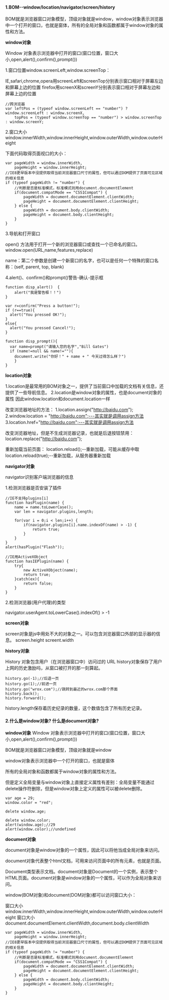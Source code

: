#### 1.BOM--window/location/navigator/screen/history

BOM就是浏览器窗口对象模型，顶级对象就是window，window对象表示浏览器中一个打开的窗口，也就是窗体，所有的全局对象和函数都属于window对象的属性和方法。

**window对象**

Window 对象表示浏览器中打开的窗口(窗口位置，窗口大小,open,alert(),confirm(),prompt())

1.窗口位置window.screenLeft,window.screenTop：

IE,safari,chrome,opera用screenLeft和screenTop分别表示窗口相对于屏幕左边和屏幕上边的位置
firefox用screenX和screenY分别表示窗口相对于屏幕左边和屏幕上边的位置
```
//跨浏览器
var leftPos = (typeof window.screenLeft == "number") ? window.screenLeft : window.screenX,
    topPos = (typeof window.screenTop == "number") > window.screenTop : window.screenY;
```

2.窗口大小window.innerWidth,window.innerHeight,window.outerWidth,window.outerHeight

下面代码取得页面视口的大小：
```
var pageWidth = window.innerWidth,
    pageHeight = window.innerHeight;
//IE8更早版本中没提供取得当前浏览器窗口尺寸的属性，但可以通过DOM提供了页面可见区域的相关信息
if (typeof pageWidth != "number") {
    //判断是否是标准模式，标准模式则用document.documentElement
    if(document.compatMode == "CSS1Compat") {
        pageWidth = document.documentElement.clientWidth;
        pageHeight = document.documentElement.clientHeight;
    } else {
        pageWidth = document.body.clientWidth;
        pageHeight = document.body.clientHeight;
    }
}
```

3.导航和打开窗口

open() 方法用于打开一个新的浏览器窗口或查找一个已命名的窗口。
window.open(URL,name,features,replace)

name：第二个参数是创建一个新窗口的名字，也可以是任何一个特殊的窗口名称：(self, parent, top, blank)

4.alert()、confirm()和prompt()警告-确认-提示框

```
function disp_alert()  {
    alert("我是警告框！！")  
}  
```

```
var r=confirm("Press a button!");  
if (r==true){  
  alert("You pressed OK!");  
}  
else{  
  alert("You pressed Cancel!");  
}  
```

```
function disp_prompt(){  
  var name=prompt("请输入您的名字","Bill Gates")  
  if (name!=null && name!=""){  
    document.write("你好！" + name + " 今天过得怎么样？")  
    }  
}  
```

**location对象**

1.location是最常用的BOM对象之一，提供了当前窗口中加载的文档有关信息，还提供了一些导航信息。
2.location是window对象的属性，也是document对象的属性 因此window.location和document.location一样

改变浏览器地址的方法：
1.location.assign("http://baidu.com");
2.window.location = "http://baidu.com";---其实就是调用assign方法
3.location.href="http://baidu.com";---其实就是调用assign方法

改变浏览器地址，但是不生成浏览器记录，也就是后退按钮禁用：
location.replace("http://baidu.com");

重新加载当前页面：
location.reload();--重新加载，可能从缓存中取
location.reload(true);--重新加载，从服务器重新加载

**navigator对象**

navigator识别客户端浏览器的信息

1.检测浏览器是否安装了插件

```
//IE不支持plugins[i]
function hasPlugin(name) {
    name = name.toLowerCase();
    var len = navigator.plugins,length;

    for(var i = 0;i < len;i++) {
        if(navigator.plugins[i].name.indexOf(name) > -1) {
            return true;
        }
    }
}
alert(hasPlugin("Flash"));

//IE用ActiveXObject
function hasIEPlugin(name) {
    try{
        new ActiveXObject(name);
        return true;
    }catch(ex){
        return false;
    }
}

```

2.检测浏览器(用户代理)的类型

navigator.userAgent.toLowerCase().indexOf() > -1

**screen对象**

screen对象是js中用处不大的对象之一。可以包含浏览器窗口外部的显示器的信息。
screen.height screent.width

**history对象**

History 对象包含用户（在浏览器窗口中）访问过的 URL
history对象保存了用户上网的历史激励吗，从窗口被打开的那一刻算起。

```
history.go(-1);//后退一页
history.go(1);//前进一页
history.go("wrox.com");//跳转到最近的wrox.com那个界面
history.back();
history.forward();
```

history.length保存着历史纪录的数量，这个数值包含了所有历史记录。

#### 2.什么是window对象? 什么是document对象?

**window对象** Window 对象表示浏览器中打开的窗口(窗口位置，窗口大小,open,alert(),confirm(),prompt())

BOM就是浏览器窗口对象模型，顶级对象就是window

window对象表示浏览器中一个打开的窗口，也就是窗体

所有的全局对象和函数都属于window对象的属性和方法。

但是定义全局变量与window对象上直接定义属性有差别：全局变量不能通过delete操作符删除，但是window对象上定义的属性可以被delete删除。

```
var age = 29;
window.color = "red";

delete window.age;

delete window.color;
alert(window.age);//29
alert(window.color);//undefined
```

**document对象**

document对象是window对象的一个属性，因此可以将他当成全局对象来访问。

document对象代表整个html文档，可用来访问页面中的所有元素，也就是页面。

Document类型表示文档。document对象是Document的一个实例，表示整个HTML页面。document对象是window对象的一个属性，可以作为全局对象来访问。

window(BOM对象)和document(DOM对象)都可以访问窗口大小：

窗口大小window.innerWidth,window.innerHeight,window.outerWidth,window.outerHeight
窗口大小document.documentElement.clientWidth,document.body.clientWidth
```
var pageWidth = window.innerWidth,
    pageHeight = window.innerHeight;
//IE8更早版本中没提供取得当前浏览器窗口尺寸的属性，但可以通过DOM提供了页面可见区域的相关信息
if (typeof pageWidth != "number") {
    //判断是否是标准模式，标准模式则用document.documentElement
    if(document.compatMode == "CSS1Compat") {
        pageWidth = document.documentElement.clientWidth;
        pageHeight = document.documentElement.clientHeight;
    } else {
        pageWidth = document.body.clientWidth;
        pageHeight = document.body.clientHeight;
    }
}
```
